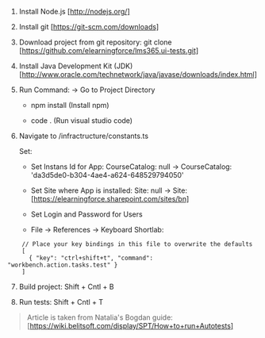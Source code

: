 1. Install Node.js [http://nodejs.org/]

2. Install git [https://git-scm.com/downloads]

3. Download project from git repository: git clone [https://github.com/elearningforce/lms365.ui-tests.git]

4. Install Java Development Kit (JDK) [http://www.oracle.com/technetwork/java/javase/downloads/index.html]

5. Run Command: →  Go to Project Directory 

   - npm install (Install npm)

   - code . (Run visual studio code)

6. Navigate to /infractructure/constants.ts

   Set:

   - Set Instans Id for App: CourseCatalog: null -> CourseCatalog: 'da3d5de0-b304-4ae4-a624-648529794050'

   - Set Site where App is installed: Site: null -> Site: [https://elearningforce.sharepoint.com/sites/bn]

   - Set Login and Password for Users

   - File -> References -> Keyboard Shortlab:

```
    // Place your key bindings in this file to overwrite the defaults    
    [
      { "key": "ctrl+shift+t", "command": "workbench.action.tasks.test" }      
    ]
```

7. Build project: Shift + Cntl + B

8. Run tests: Shift + Cntl + T


> Article is taken from Natalia's Bogdan guide: [https://wiki.belitsoft.com/display/SPT/How+to+run+Autotests]
